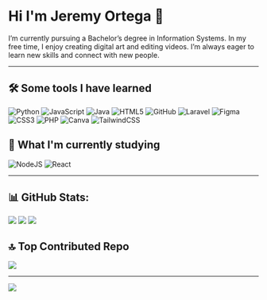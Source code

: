 # Hi I'm Jeremy Ortega 👋

 I’m currently pursuing a Bachelor’s degree in Information Systems. In my free time, I enjoy creating digital art and editing videos. I’m always eager to learn new skills and connect with new people.
 
---
## 🛠️ Some tools I have learned
![Python](https://img.shields.io/badge/python-3670A0?style=for-the-badge&logo=python&logoColor=ffdd54) 
![JavaScript](https://img.shields.io/badge/javascript-%23323330.svg?style=for-the-badge&logo=javascript&logoColor=%23F7DF1E)
![Java](https://img.shields.io/badge/java-%23ED8B00.svg?style=for-the-badge&logo=openjdk&logoColor=white)
![HTML5](https://img.shields.io/badge/html5-%23E34F26.svg?style=for-the-badge&logo=html5&logoColor=white)
![GitHub](https://img.shields.io/badge/github-%23121011.svg?style=for-the-badge&logo=github&logoColor=white)
![Laravel](https://img.shields.io/badge/laravel-%23FF2D20.svg?style=for-the-badge&logo=laravel&logoColor=white)
![Figma](https://img.shields.io/badge/figma-%23F24E1E.svg?style=for-the-badge&logo=figma&logoColor=white)
![CSS3](https://img.shields.io/badge/css3-%231572B6.svg?style=for-the-badge&logo=css3&logoColor=white)
![PHP](https://img.shields.io/badge/php-%23777BB4.svg?style=for-the-badge&logo=php&logoColor=white)
![Canva](https://img.shields.io/badge/Canva-%2300C4CC.svg?style=for-the-badge&logo=Canva&logoColor=white) 
![TailwindCSS](https://img.shields.io/badge/tailwindcss-%2338B2AC.svg?style=for-the-badge&logo=tailwind-css&logoColor=white) 

## 📖 What I'm currently studying

![NodeJS](https://img.shields.io/badge/node.js-6DA55F?style=for-the-badge&logo=node.js&logoColor=white)
![React](https://img.shields.io/badge/react-%2320232a.svg?style=for-the-badge&logo=react&logoColor=%2361DAFB) 


---
## 📊 GitHub Stats:
![](https://github-readme-stats.vercel.app/api?username=Jeremy-Ortega&theme=prussian&hide_border=false&include_all_commits=true&count_private=false)
![](https://nirzak-streak-stats.vercel.app/?user=Jeremy-Ortega&theme=prussian&hide_border=false)
![](https://github-readme-stats.vercel.app/api/top-langs/?username=Jeremy-Ortega&theme=prussian&hide_border=false&include_all_commits=true&count_private=false&layout=compact)


## 🔝 Top Contributed Repo
![](https://github-contributor-stats.vercel.app/api?username=Jeremy-Ortega&limit=5&theme=tokyonight&combine_all_yearly_contributions=true)

---
[![](https://visitcount.itsvg.in/api?id=Jeremy-Ortega&icon=9&color=0)](https://visitcount.itsvg.in)

<!-- Proudly created with GPRM ( https://gprm.itsvg.in ) 

<a href="https://git.io/typing-svg"><img src="https://readme-typing-svg.demolab.com?font=Montserrat&weight=700&size=20&duration=3000&pause=2000&color=32B3FF&width=335&lines=Aspiring+Front-End+Developer%2C;Aspiring+Game+Dev%2C;Aspiring+UI%2FUX+Designer%2C;%22Taking+steps+one+at+a+time%22" alt="Typing SVG" /></a>
 I'm currently pursuing a four-year bachelor's degree in BSIS. I do digital art as a hobby as well as edit videos. I'm eager to learn new things and meet new people. 


-->









